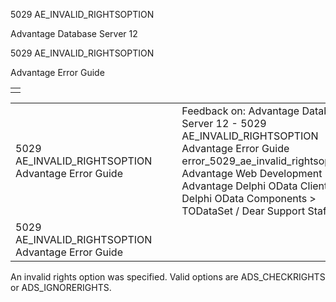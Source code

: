 5029 AE\_INVALID\_RIGHTSOPTION




Advantage Database Server 12  

5029 AE\_INVALID\_RIGHTSOPTION

Advantage Error Guide

|  |
| --- |
|  |

|  |  |  |  |  |
| --- | --- | --- | --- | --- |
| 5029 AE\_INVALID\_RIGHTSOPTION  Advantage Error Guide |  |  | Feedback on: Advantage Database Server 12 - 5029 AE\_INVALID\_RIGHTSOPTION Advantage Error Guide error\_5029\_ae\_invalid\_rightsoption Advantage Web Development > Advantage Delphi OData Client > Delphi OData Components > TODataSet / Dear Support Staff, |  |
| 5029 AE\_INVALID\_RIGHTSOPTION  Advantage Error Guide |  |  |  |  |

An invalid rights option was specified. Valid options are ADS\_CHECKRIGHTS or ADS\_IGNORERIGHTS.